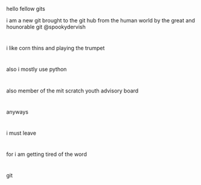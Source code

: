 hello fellow gits

i am a new git
brought to the git hub
from the human world
by the great and hounorable git
@spookydervish
#
#
i like corn thins
and playing the trumpet
#
#
also i mostly use
python
#
#
also member of the
mit scratch
youth advisory board
#
anyways
#
i must leave
#
for i am getting tired of the word
#
git
